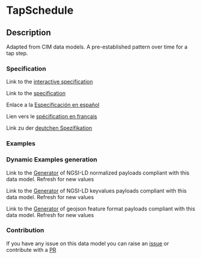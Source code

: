 # TapSchedule

## Description 

Adapted from CIM data models. A pre-established pattern over time for a tap step.
### Specification

Link to the [interactive specification](https://swagger.lab.fiware.org/?url=https://smart-data-models.github.io/dataModel.EnergyCIM/TapSchedule/swagger.yaml)

Link to the [specification](https://smart-data-models.github.io/dataModel.EnergyCIM/TapSchedule/doc/spec.md)

Enlace a la [Especificación en español](https://smart-data-models.github.io/dataModel.EnergyCIM/TapSchedule/doc/spec_ES.md)

Lien vers le [spécification en français](https://smart-data-models.github.io/dataModel.EnergyCIM/TapSchedule/doc/spec_FR.md)

Link zu der [deutchen Spezifikation](https://smart-data-models.github.io/dataModel.EnergyCIM/TapSchedule/doc/spec_DE.md)
### Examples
### Dynamic Examples generation

Link to the [Generator](https://smartdatamodels.org/extra/ngsi-ld_generator_v0.92.php?schemaUrl=https://raw.githubusercontent.com/smart-data-models/dataModel.EnergyCIM/master/TapSchedule/schema.json&email=info@smartdatamodels.org) of NGSI-LD normalized payloads compliant with this data model. Refresh for new values

Link to the [Generator](https://smartdatamodels.org/extra/ngsi-ld_generator_keyvalues_v0.92.php?schemaUrl=https://raw.githubusercontent.com/smart-data-models/dataModel.EnergyCIM/master/TapSchedule/schema.json&email=info@smartdatamodels.org) of NGSI-LD keyvalues payloads compliant with this data model. Refresh for new values

Link to the [Generator](https://smartdatamodels.org/extra/geojson_features_generator_v1.0.php?schemaUrl=https://raw.githubusercontent.com/smart-data-models/dataModel.EnergyCIM/master/TapSchedule/schema.json&email=info@smartdatamodels.org) of geojson feature format payloads compliant with this data model. Refresh for new values
### Contribution

 If you have any issue on this data model you can raise an [issue](https://github.com/smart-data-models/dataModel.EnergyCIM/issues)  or contribute with a [PR](https://github.com/smart-data-models/dataModel.EnergyCIM/pulls)